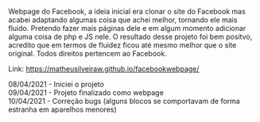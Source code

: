 Webpage do Facebook, a ideia inicial era clonar o site do Facebook mas acabei adaptando algumas coisa que achei melhor, tornando ele mais fluido. Pretendo fazer mais páginas dele e em algum momento adicionar alguma coisa de php e JS nele. O resultado desse projeto foi bem positvo, acredito que em termos de fluidez ficou até mesmo melhor que o site original. Todos direitos pertencem ao Facebook.

Link: https://matheusilveiraw.github.io/facebookwebpage/ <br>

08/04/2021 - Iniciei o projeto <br>
09/04/2021 - Projeto finalizado como webpage <br>
10/04/2021 - Correção bugs (alguns blocos se comportavam de forma estranha em aparelhos menores) <br>
